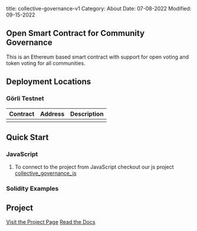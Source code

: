 title: collective-governance-v1
Category: About
Date: 07-08-2022
Modified: 09-15-2022

## Open Smart Contract for Community Governance

This is an Ethereum based smart contract with support for open voting and token voting for all communities.

## Deployment Locations

### Görli Testnet

| Contract | Address | Description |
| -------- | ------- | ----------- |
| | | |


## Quick Start

### JavaScript

1. To connect to the project from JavaScript checkout our js project [collective_governance_js](https://github.com/momentranks/collective_governance_js)

### Solidity Examples




## Project

[Visit the Project Page](https://github.com/momentranks/collective-governance-v1)
[Read the Docs](/docs/contracts)
